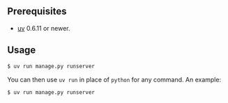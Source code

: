 ## Prerequisites

 - [uv](https://docs.astral.sh/uv/) 0.6.11 or newer.


## Usage

```bash
$ uv run manage.py runserver
```

You can then use `uv run` in place of `python` for any command. An example:

```bash
$ uv run manage.py runserver
```